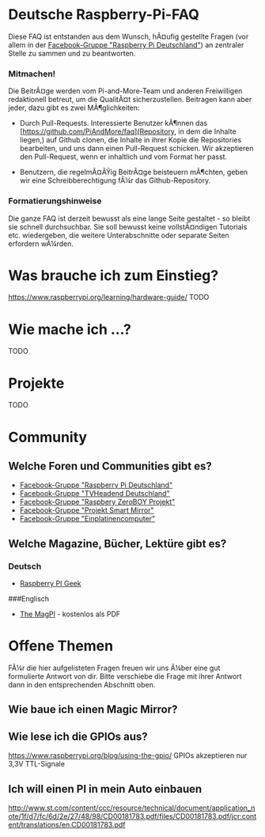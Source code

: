 # Deutsche Raspberry-Pi-FAQ

Diese FAQ ist entstanden aus dem Wunsch, hÃ¤ufig gestellte Fragen (vor allem in der [Facebook-Gruppe "Raspberry Pi Deutschland"](https://www.facebook.com/groups/rpi.de/?ref=group_cover)) an zentraler Stelle zu sammen und zu beantworten. 

### Mitmachen!

Die BeitrÃ¤ge werden vom Pi-and-More-Team und anderen Freiwilligen redaktionell betreut, um die QualitÃ¤t sicherzustellen. Beitragen kann aber jeder, dazu gibt es zwei MÃ¶glichkeiten:

 - Durch Pull-Requests. Interessierte Benutzer kÃ¶nnen das [https://github.com/PiAndMore/faq](Repository, in dem die Inhalte liegen,) auf Github clonen, die Inhalte in ihrer Kopie die Repositories bearbeiten, und uns dann einen Pull-Request schicken. Wir akzeptieren den Pull-Request, wenn er inhaltlich und vom Format her passt.

 - Benutzern, die regelmÃ¤ÃŸig BeitrÃ¤ge beisteuern mÃ¶chten, geben wir eine Schreibberechtigung fÃ¼r das Github-Repository.

### Formatierungshinweise

Die ganze FAQ ist derzeit bewusst als eine lange Seite gestaltet - so bleibt sie schnell durchsuchbar. Sie soll bewusst keine vollstÃ¤ndigen Tutorials etc. wiedergeben, die weitere Unterabschnitte oder separate Seiten erfordern wÃ¼rden.

# Was brauche ich zum Einstieg?
https://www.raspberrypi.org/learning/hardware-guide/
TODO

# Wie mache ich ...?

TODO

# Projekte

TODO

# Community

## Welche Foren und Communities gibt es?

 - [Facebook-Gruppe "Raspberry Pi Deutschland"](https://www.facebook.com/groups/rpi.de/?ref=group_cover)
 - [Facebook-Gruppe "TVHeadend Deutschland"](https://www.facebook.com/groups/tvheadend.de/)
 - [Facebook-Gruppe "Raspbery ZeroBOY Projekt"](https://www.facebook.com/groups/gameboyzeromod/)
 - [Facebook-Gruppe "Projekt Smart Mirror"](https://www.facebook.com/groups/248735748896945/)
 - [Facebook-Gruppe "Einplatinencomputer"](https://www.facebook.com/groups/577888222399762/)

## Welche Magazine, Bücher, Lektüre gibt es?

### Deutsch
- [Raspberry PI Geek](http://www.raspberry-pi-geek.de/Magazin) 

###Englisch

- [The MagPI](https://www.raspberrypi.org/magpi/) - kostenlos als PDF


# Offene Themen
FÃ¼r die hier aufgelisteten Fragen freuen wir uns Ã¼ber eine gut formulierte Antwort von dir. Bitte verschiebe die Frage mit ihrer Antwort dann in den entsprechenden Abschnitt oben.
## Wie baue ich einen Magic Mirror?
## Wie lese ich die GPIOs aus?
https://www.raspberrypi.org/blog/using-the-gpio/
GPIOs akzeptieren nur 3,3V TTL-Signale

## Ich will einen PI in mein Auto einbauen
http://www.st.com/content/ccc/resource/technical/document/application_note/1f/d7/fc/6d/2e/27/48/98/CD00181783.pdf/files/CD00181783.pdf/jcr:content/translations/en.CD00181783.pdf




